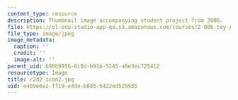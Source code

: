 ```yaml
---
content_type: resource
description: Thumbnail image accompanying student project from 2006.
file: https://ol-ocw-studio-app-qa.s3.amazonaws.com/courses/2-00b-toy-product-design-spring-2008/e4b9e6e2ff19e4deb8855422ed525935_r2d2_icon2.jpg
file_type: image/jpeg
image_metadata:
  caption: ''
  credit: ''
  image-alt: ''
parent_uid: 690b9956-8c8d-b91b-5245-a6e3ec725412
resourcetype: Image
title: r2d2_icon2.jpg
uid: e4b9e6e2-ff19-e4de-b885-5422ed525935
---
```

